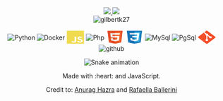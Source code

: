 <div align="center">
  <a href="https://github.com/gilbertk27">
        <img height="150em" src="https://github-readme-stats.vercel.app/api?username=gilbertk27&count_private=true&include_all_commits=true&show_icons=true&hide_border=false&show_owner=true&cache_seconds=86400&theme=slateorange"/>
    <img height="150em" src="https://github-readme-stats.vercel.app/api/top-langs/?username=gilbertk27&hide_border=false&&layout=compact&theme=slateorange"/>
  </a>
</div>

<div align="center"> 
  <img src="https://komarev.com/ghpvc/?username=gilbertk27&style=for-the-badge&color=orange" alt="gilbertk27" /> 
</div>

<div align="center" valign="top"><br>
  <img align="center" alt="Python" height="30" width="40" src="https://cdn.jsdelivr.net/gh/devicons/devicon/icons/python/python-original.svg">
  <img align="center" alt="Docker" height="30" width="40" src="https://cdn.jsdelivr.net/gh/devicons/devicon/icons/docker/docker-original-wordmark.svg">
  <img align="center" alt="Js" height="30" width="40" src="https://raw.githubusercontent.com/devicons/devicon/master/icons/javascript/javascript-plain.svg">
  <img align="center" alt="Php" height="30" width="40" src="https://cdn.jsdelivr.net/gh/devicons/devicon/icons/php/php-plain.svg">
  <img align="center" alt="HTML" height="30" width="40" src="https://raw.githubusercontent.com/devicons/devicon/master/icons/html5/html5-original.svg">
  <img align="center" alt="CSS" height="30" width="40" src="https://raw.githubusercontent.com/devicons/devicon/master/icons/css3/css3-original.svg">
  <img align="center" alt="MySql" height="30" width="40" src="https://cdn.jsdelivr.net/gh/devicons/devicon/icons/mysql/mysql-original.svg">
  <img align="center" alt="PgSql" height="30" width="40" src="https://cdn.jsdelivr.net/gh/devicons/devicon/icons/postgresql/postgresql-plain.svg">
  <img align="center" alt="git" height="30" width="40" src="https://raw.githubusercontent.com/devicons/devicon/master/icons/git/git-original.svg">
  <img align="center" alt="github" height="35" width="35" src="https://cdn.jsdelivr.net/gh/devicons/devicon/icons/github/github-original.svg">
<!--   <img align="center" alt="github" height="30" width="40" src="https://raw.githubusercontent.com/devicons/devicon/master/icons/github/github-original.svg"> -->


<div align="center">
  
  ![Snake animation](https://github.com/danielbped/danielbped/blob/output/github-contribution-grid-snake.svg)
  
</div>

<div align="center">
  <p>Made with :heart: and JavaScript.</p>
  <p>Credit to: <a href="https://github.com/anuraghazra/github-readme-stats">Anurag Hazra</a> and <a href="https://github.com/rafaballerini">Rafaella Ballerini</a></p>
</div>
